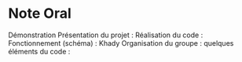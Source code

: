 # Note Oral

Démonstration
Présentation du projet : 
Réalisation du code : 
Fonctionnement (schéma) : Khady
Organisation du groupe : 
quelques éléments du code : 
